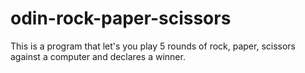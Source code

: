 # odin-rock-paper-scissors

This is a program that let's you play 5 rounds of rock, paper, scissors against a computer and declares a winner.